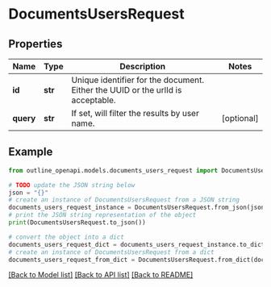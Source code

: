 # DocumentsUsersRequest


## Properties

Name | Type | Description | Notes
------------ | ------------- | ------------- | -------------
**id** | **str** | Unique identifier for the document. Either the UUID or the urlId is acceptable. | 
**query** | **str** | If set, will filter the results by user name. | [optional] 

## Example

```python
from outline_openapi.models.documents_users_request import DocumentsUsersRequest

# TODO update the JSON string below
json = "{}"
# create an instance of DocumentsUsersRequest from a JSON string
documents_users_request_instance = DocumentsUsersRequest.from_json(json)
# print the JSON string representation of the object
print(DocumentsUsersRequest.to_json())

# convert the object into a dict
documents_users_request_dict = documents_users_request_instance.to_dict()
# create an instance of DocumentsUsersRequest from a dict
documents_users_request_from_dict = DocumentsUsersRequest.from_dict(documents_users_request_dict)
```
[[Back to Model list]](../README.md#documentation-for-models) [[Back to API list]](../README.md#documentation-for-api-endpoints) [[Back to README]](../README.md)


